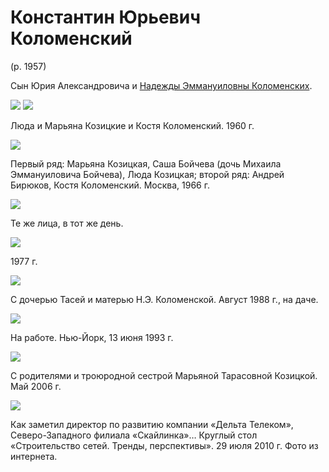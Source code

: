 # Константин Юрьевич Коломенский
(р. 1957)

Сын Юрия Александровича и [Надежды Эммануиловны Коломенских](NEK.md).

![](img/LTK-KjUK-MTK-1960.jpg) ![](img/MTK-KjUK-LTK-1960.jpg)

Люда и Марьяна Козицкие и Костя Коломенский. 1960 г.

![](img/Group-1966A.jpg)

Первый ряд: Марьяна Козицкая, Саша Бойчева (дочь Михаила Эммануиловича Бойчева), Люда Козицкая; 
второй ряд: Андрей Бирюков, Костя Коломенский. Москва, 1966 г.

![](img/Group-1966B.jpg)

Те же лица, в тот же день.

![](img/KJuK-1977.jpg)

1977 г.

![](img/T-KJuK-NEK-1988.jpg)

С дочерью Тасей и матерью Н.Э. Коломенской. Август 1988 г., на даче.

![](img/KJuK-1993.jpg)

На работе. Нью-Йорк, 13 июня 1993 г.

![](img/Group-2006.jpg)

С родителями и троюродной сестрой Марьяной Тарасовной Козицкой. Май 2006 г.

![](img/KJuK-2010.jpg)

Как заметил директор по развитию компании «Дельта Телеком», Северо-Западного филиала «Скайлинка»…
Круглый стол «Строительство сетей. Тренды, перспективы». 29 июля 2010 г. 
Фото из интернета.